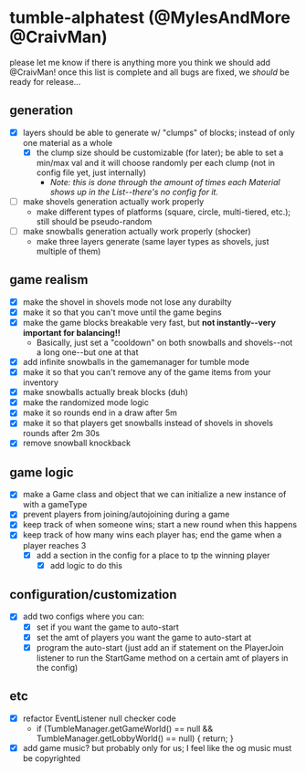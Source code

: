 # tumble-alphatest (@MylesAndMore @CraivMan)

please let me know if there is anything more you think we should add @CraivMan!
once this list is complete and all bugs are fixed, we *should* be ready for release...

## generation  

- [x] layers should be able to generate w/ "clumps" of blocks; instead of only one material as a whole
  - [x] the clump size should be customizable (for later); be able to set a min/max val and it will choose randomly per each clump (not in config file yet, just internally)
    - *Note: this is done through the amount of times each Material shows up in the List--there's no config for it.*
- [ ] make shovels generation actually work properly
  - make different types of platforms (square, circle, multi-tiered, etc.); still should be pseudo-random
- [ ] make snowballs generation actually work properly (shocker)
  - make three layers generate (same layer types as shovels, just multiple of them)

## game realism  

- [x] make the shovel in shovels mode not lose any durabilty
- [x] make it so that you can't move until the game begins
- [x] make the game blocks breakable very fast, but **not instantly--very important for balancing!!**
  - Basically, just set a "cooldown" on both snowballs and shovels--not a long one--but one at that
- [x] add infinite snowballs in the gamemanager for tumble mode  
- [x] make it so that you can't remove any of the game items from your inventory
- [x] make snowballs actually break blocks (duh)
- [x] make the randomized mode logic
- [x] make it so rounds end in a draw after 5m
- [x] make it so that players get snowballs instead of shovels in shovels rounds after 2m 30s
- [x] remove snowball knockback

## game logic  

- [x] make a Game class and object that we can initialize a new instance of with a gameType
- [x] prevent players from joining/autojoining during a game
- [x] keep track of when someone wins; start a new round when this happens
- [x] keep track of how many wins each player has; end the game when a player reaches 3
  - [x] add a section in the config for a place to tp the winning player
    - [x] add logic to do this

## configuration/customization

- [x] add two configs where you can:
  - [x] set if you want the game to auto-start
  - [x] set the amt of players you want the game to auto-start at
  - [x] program the auto-start (just add an if statement on the PlayerJoin listener to run the StartGame method on a certain amt of players in the config)  

## etc  

- [x] refactor EventListener null checker code
  - if (TumbleManager.getGameWorld() == null && TumbleManager.getLobbyWorld() == null) { return; }
- [x] add game music? but probably only for us; I feel like the og music must be copyrighted
